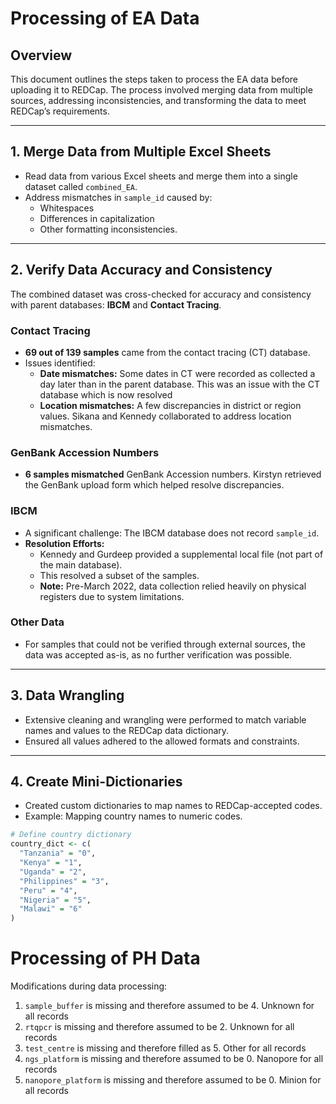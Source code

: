 


# Processing of EA Data

## Overview
This document outlines the steps taken to process the EA data before uploading it to REDCap. The process involved merging data from multiple sources, addressing inconsistencies, and transforming the data to meet REDCap’s requirements.

---

## 1. Merge Data from Multiple Excel Sheets
- Read data from various Excel sheets and merge them into a single dataset called `combined_EA`.
- Address mismatches in `sample_id` caused by:
  - Whitespaces
  - Differences in capitalization
  - Other formatting inconsistencies.

---

## 2. Verify Data Accuracy and Consistency
The combined dataset was cross-checked for accuracy and consistency with parent databases: **IBCM** and **Contact Tracing**.

### Contact Tracing
- **69 out of 139 samples** came from the contact tracing (CT) database.
- Issues identified:
  - **Date mismatches:** Some dates in CT were recorded as collected a day later than in the parent database. This was an issue with the CT database which is now resolved
  - **Location mismatches:** A few discrepancies in district or region values. Sikana and Kennedy collaborated to address location mismatches.

### GenBank Accession Numbers
- **6 samples mismatched** GenBank Accession numbers. Kirstyn retrieved the GenBank upload form which helped resolve discrepancies.

### IBCM
- A significant challenge: The IBCM database does not record `sample_id`.
- **Resolution Efforts:**
  - Kennedy and Gurdeep provided a supplemental local file (not part of the main database).
  - This resolved a subset of the samples.
  - **Note:** Pre-March 2022, data collection relied heavily on physical registers due to system limitations.

### Other Data
- For samples that could not be verified through external sources, the data was accepted as-is, as no further verification was possible.

---

## 3. Data Wrangling
- Extensive cleaning and wrangling were performed to match variable names and values to the REDCap data dictionary.
- Ensured all values adhered to the allowed formats and constraints.

---

## 4. Create Mini-Dictionaries
- Created custom dictionaries to map names to REDCap-accepted codes.
- Example: Mapping country names to numeric codes.

```r
# Define country dictionary
country_dict <- c(
  "Tanzania" = "0",
  "Kenya" = "1",
  "Uganda" = "2",
  "Philippines" = "3",
  "Peru" = "4",
  "Nigeria" = "5",
  "Malawi" = "6"
)
```


# Processing of PH Data

Modifications during data processing:
1. `sample_buffer` is missing and therefore assumed to be 4. Unknown for all records
2. `rtqpcr` is missing and therefore assumed to be 2. Unknown for all records
3. `test_centre` is missing and therefore filled as 5. Other for all records
4. `ngs_platform` is missing and therefore assumed to be 0. Nanopore for all records
5. `nanopore_platform` is missing and therefore assumed to be 0. Minion for all records

